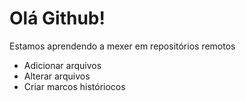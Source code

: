 # Olá Github!

Estamos aprendendo a mexer em repositórios remotos

- Adicionar arquivos
- Alterar arquivos
- Criar marcos históriocos
